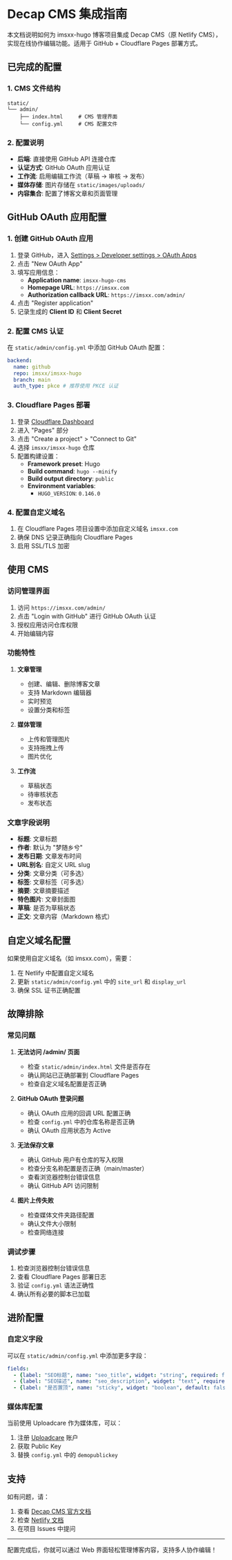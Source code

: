 # Decap CMS 集成指南

本文档说明如何为 imsxx-hugo 博客项目集成 Decap CMS（原 Netlify CMS），实现在线协作编辑功能。适用于 GitHub + Cloudflare Pages 部署方式。

## 已完成的配置

### 1. CMS 文件结构
```
static/
└── admin/
    ├── index.html     # CMS 管理界面
    └── config.yml     # CMS 配置文件
```

### 2. 配置说明

- **后端**: 直接使用 GitHub API 连接仓库
- **认证方式**: GitHub OAuth 应用认证
- **工作流**: 启用编辑工作流（草稿 → 审核 → 发布）
- **媒体存储**: 图片存储在 `static/images/uploads/`
- **内容集合**: 配置了博客文章和页面管理

## GitHub OAuth 应用配置

### 1. 创建 GitHub OAuth 应用

1. 登录 GitHub，进入 [Settings > Developer settings > OAuth Apps](https://github.com/settings/developers)
2. 点击 "New OAuth App"
3. 填写应用信息：
   - **Application name**: `imsxx-hugo-cms`
   - **Homepage URL**: `https://imsxx.com`
   - **Authorization callback URL**: `https://imsxx.com/admin/`
4. 点击 "Register application"
5. 记录生成的 **Client ID** 和 **Client Secret**

### 2. 配置 CMS 认证

在 `static/admin/config.yml` 中添加 GitHub OAuth 配置：

```yaml
backend:
  name: github
  repo: imsxx/imsxx-hugo
  branch: main
  auth_type: pkce # 推荐使用 PKCE 认证
```

### 3. Cloudflare Pages 部署

1. 登录 [Cloudflare Dashboard](https://dash.cloudflare.com)
2. 进入 "Pages" 部分
3. 点击 "Create a project" > "Connect to Git"
4. 选择 `imsxx/imsxx-hugo` 仓库
5. 配置构建设置：
   - **Framework preset**: Hugo
   - **Build command**: `hugo --minify`
   - **Build output directory**: `public`
   - **Environment variables**: 
     - `HUGO_VERSION`: `0.146.0`

### 4. 配置自定义域名

1. 在 Cloudflare Pages 项目设置中添加自定义域名 `imsxx.com`
2. 确保 DNS 记录正确指向 Cloudflare Pages
3. 启用 SSL/TLS 加密

## 使用 CMS

### 访问管理界面

1. 访问 `https://imsxx.com/admin/`
2. 点击 "Login with GitHub" 进行 GitHub OAuth 认证
3. 授权应用访问仓库权限
4. 开始编辑内容

### 功能特性

1. **文章管理**
   - 创建、编辑、删除博客文章
   - 支持 Markdown 编辑器
   - 实时预览
   - 设置分类和标签

2. **媒体管理**
   - 上传和管理图片
   - 支持拖拽上传
   - 图片优化

3. **工作流**
   - 草稿状态
   - 待审核状态
   - 发布状态

### 文章字段说明

- **标题**: 文章标题
- **作者**: 默认为 "梦随乡兮"
- **发布日期**: 文章发布时间
- **URL别名**: 自定义 URL slug
- **分类**: 文章分类（可多选）
- **标签**: 文章标签（可多选）
- **摘要**: 文章摘要描述
- **特色图片**: 文章封面图
- **草稿**: 是否为草稿状态
- **正文**: 文章内容（Markdown 格式）

## 自定义域名配置

如果使用自定义域名（如 imsxx.com），需要：

1. 在 Netlify 中配置自定义域名
2. 更新 `static/admin/config.yml` 中的 `site_url` 和 `display_url`
3. 确保 SSL 证书正确配置

## 故障排除

### 常见问题

1. **无法访问 /admin/ 页面**
   - 检查 `static/admin/index.html` 文件是否存在
   - 确认网站已正确部署到 Cloudflare Pages
   - 检查自定义域名配置是否正确

2. **GitHub OAuth 登录问题**
   - 确认 OAuth 应用的回调 URL 配置正确
   - 检查 `config.yml` 中的仓库名称是否正确
   - 确认 OAuth 应用状态为 Active

3. **无法保存文章**
   - 确认 GitHub 用户有仓库的写入权限
   - 检查分支名称配置是否正确（main/master）
   - 查看浏览器控制台错误信息
   - 确认 GitHub API 访问限制

4. **图片上传失败**
   - 检查媒体文件夹路径配置
   - 确认文件大小限制
   - 检查网络连接

### 调试步骤

1. 检查浏览器控制台错误信息
2. 查看 Cloudflare Pages 部署日志
3. 验证 `config.yml` 语法正确性
4. 确认所有必要的脚本已加载

## 进阶配置

### 自定义字段

可以在 `static/admin/config.yml` 中添加更多字段：

```yaml
fields:
  - {label: "SEO标题", name: "seo_title", widget: "string", required: false}
  - {label: "SEO描述", name: "seo_description", widget: "text", required: false}
  - {label: "是否置顶", name: "sticky", widget: "boolean", default: false}
```

### 媒体库配置

当前使用 Uploadcare 作为媒体库，可以：

1. 注册 [Uploadcare](https://uploadcare.com) 账户
2. 获取 Public Key
3. 替换 `config.yml` 中的 `demopublickey`

## 支持

如有问题，请：

1. 查看 [Decap CMS 官方文档](https://decapcms.org/docs/)
2. 检查 [Netlify 文档](https://docs.netlify.com/)
3. 在项目 Issues 中提问

---

配置完成后，你就可以通过 Web 界面轻松管理博客内容，支持多人协作编辑！